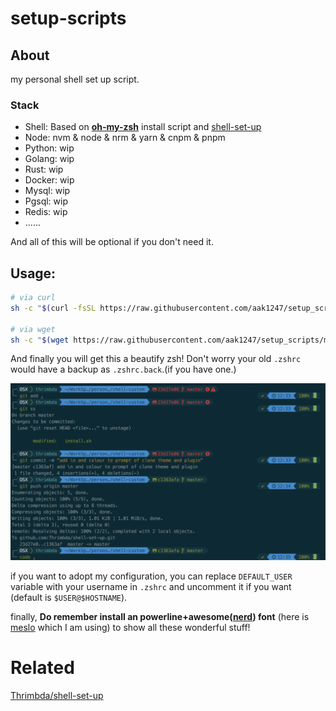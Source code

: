 # setup-scripts


## About 
my personal shell set up script.

### Stack

- Shell: Based on **[oh-my-zsh](https://ohmyz.sh/)** install script and [shell-set-up](https://github.com/Thrimbda/shell-set-up)
- Node: nvm & node & nrm & yarn & cnpm & pnpm
- Python: wip
- Golang: wip
- Rust: wip
- Docker: wip
- Mysql: wip
- Pgsql: wip
- Redis: wip
- ......

And all of this will be optional if you don't need it.

## Usage:

```bash
# via curl
sh -c "$(curl -fsSL https://raw.githubusercontent.com/aak1247/setup_scripts/master/install.sh)"

# via wget
sh -c "$(wget https://raw.githubusercontent.com/aak1247/setup_scripts/master/install.sh -O -)"
```

And finally you will get this a beautify zsh! Don't worry your old `.zshrc` would have a backup as `.zshrc.back`.(if you have one.)

![screen-shot](https://raw.githubusercontent.com/Thrimbda/shell-set-up/master/screen_shot.png)

if you want to adopt my configuration, you can replace `DEFAULT_USER` variable with your username in `.zshrc` and uncomment it if you want (default is `$USER@$HOSTNAME`).

finally, **Do remember install an powerline+awesome([nerd](https://github.com/ryanoasis/nerd-fonts)) font** (here is [meslo](https://raw.githubusercontent.com/aak1247/setup-scripts/master/font/Meslo%20LG%20M%20Regular%20Nerd%20Font%20Complete.otf) which I am using) to show all these wonderful stuff!

# Related 

[Thrimbda/shell-set-up](https://github.com/Thrimbda/shell-set-up)